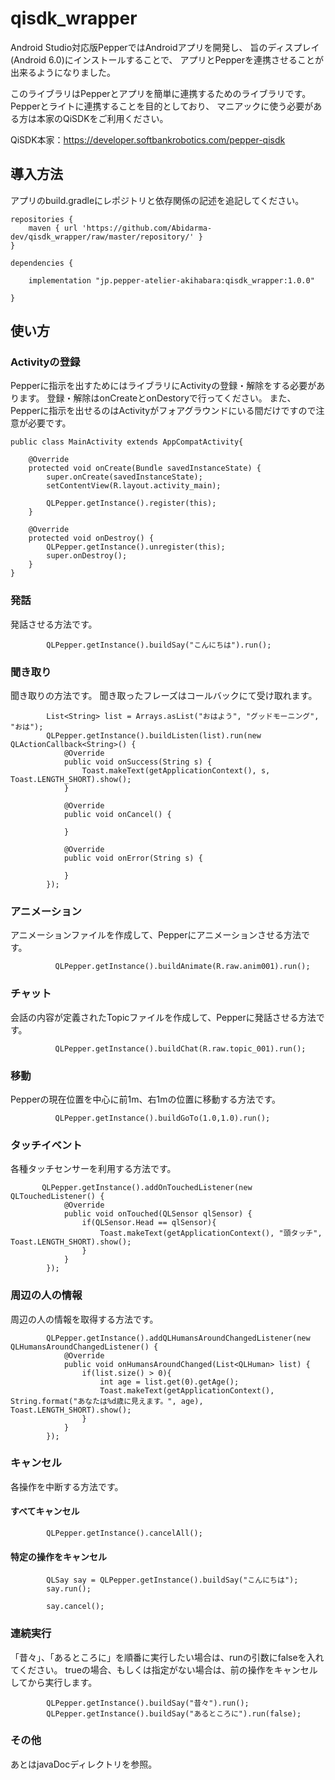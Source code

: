# qisdk_wrapper

Android Studio対応版PepperではAndroidアプリを開発し、
旨のディスプレイ(Android 6.0)にインストールすることで、
アプリとPepperを連携させることが出来るようになりました。

このライブラリはPepperとアプリを簡単に連携するためのライブラリです。
Pepperとライトに連携することを目的としており、
マニアックに使う必要がある方は本家のQiSDKをご利用ください。

QiSDK本家：https://developer.softbankrobotics.com/pepper-qisdk

## 導入方法
アプリのbuild.gradleにレポジトリと依存関係の記述を追記してください。

```
repositories {
    maven { url 'https://github.com/Abidarma-dev/qisdk_wrapper/raw/master/repository/' }
}

dependencies {

    implementation "jp.pepper-atelier-akihabara:qisdk_wrapper:1.0.0"

}
```

## 使い方

### Activityの登録
Pepperに指示を出すためにはライブラリにActivityの登録・解除をする必要があります。
登録・解除はonCreateとonDestoryで行ってください。
また、Pepperに指示を出せるのはActivityがフォアグラウンドにいる間だけですので注意が必要です。

```
public class MainActivity extends AppCompatActivity{

    @Override
    protected void onCreate(Bundle savedInstanceState) {
        super.onCreate(savedInstanceState);
        setContentView(R.layout.activity_main);

        QLPepper.getInstance().register(this);
    }

    @Override
    protected void onDestroy() {
        QLPepper.getInstance().unregister(this);
        super.onDestroy();
    }
}
```

### 発話
発話させる方法です。
```
        QLPepper.getInstance().buildSay("こんにちは").run();
```

### 聞き取り
聞き取りの方法です。
聞き取ったフレーズはコールバックにて受け取れます。
```
        List<String> list = Arrays.asList("おはよう", "グッドモーニング", "おは");
        QLPepper.getInstance().buildListen(list).run(new QLActionCallback<String>() {
            @Override
            public void onSuccess(String s) {
                Toast.makeText(getApplicationContext(), s, Toast.LENGTH_SHORT).show();
            }

            @Override
            public void onCancel() {

            }

            @Override
            public void onError(String s) {

            }
        });
```

### アニメーション
アニメーションファイルを作成して、Pepperにアニメーションさせる方法です。
```
          QLPepper.getInstance().buildAnimate(R.raw.anim001).run();
```

### チャット
会話の内容が定義されたTopicファイルを作成して、Pepperに発話させる方法です。
```
          QLPepper.getInstance().buildChat(R.raw.topic_001).run();
```

### 移動
Pepperの現在位置を中心に前1m、右1mの位置に移動する方法です。
```
          QLPepper.getInstance().buildGoTo(1.0,1.0).run();
```

### タッチイベント
各種タッチセンサーを利用する方法です。
```
       QLPepper.getInstance().addOnTouchedListener(new QLTouchedListener() {
            @Override
            public void onTouched(QLSensor qlSensor) {
                if(QLSensor.Head == qlSensor){
                    Toast.makeText(getApplicationContext(), "頭タッチ", Toast.LENGTH_SHORT).show();
                }
            }
        });
```

### 周辺の人の情報
周辺の人の情報を取得する方法です。
```
        QLPepper.getInstance().addQLHumansAroundChangedListener(new QLHumansAroundChangedListener() {
            @Override
            public void onHumansAroundChanged(List<QLHuman> list) {
                if(list.size() > 0){
                    int age = list.get(0).getAge();
                    Toast.makeText(getApplicationContext(), String.format("あなたは%d歳に見えます。", age), Toast.LENGTH_SHORT).show();
                }
            }
        });
```

### キャンセル
各操作を中断する方法です。

#### すべてキャンセル
```
        QLPepper.getInstance().cancelAll();
```

#### 特定の操作をキャンセル
```
        QLSay say = QLPepper.getInstance().buildSay("こんにちは");
        say.run();
        
        say.cancel();
```

### 連続実行
「昔々」、「あるところに」を順番に実行したい場合は、runの引数にfalseを入れてください。
trueの場合、もしくは指定がない場合は、前の操作をキャンセルしてから実行します。
```
        QLPepper.getInstance().buildSay("昔々").run();
        QLPepper.getInstance().buildSay("あるところに").run(false);
```

### その他
あとはjavaDocディレクトリを参照。
